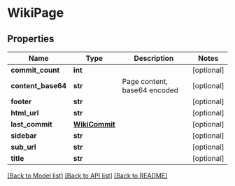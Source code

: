 # WikiPage

## Properties
Name | Type | Description | Notes
------------ | ------------- | ------------- | -------------
**commit_count** | **int** |  | [optional] 
**content_base64** | **str** | Page content, base64 encoded | [optional] 
**footer** | **str** |  | [optional] 
**html_url** | **str** |  | [optional] 
**last_commit** | [**WikiCommit**](WikiCommit.md) |  | [optional] 
**sidebar** | **str** |  | [optional] 
**sub_url** | **str** |  | [optional] 
**title** | **str** |  | [optional] 

[[Back to Model list]](../README.md#documentation-for-models) [[Back to API list]](../README.md#documentation-for-api-endpoints) [[Back to README]](../README.md)

